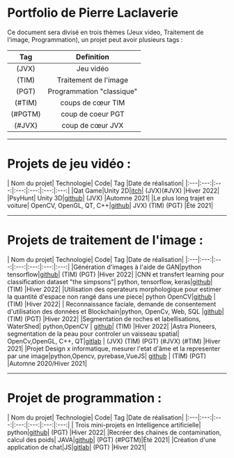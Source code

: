

# Portfolio de Pierre Laclaverie

Ce document sera divisé en trois thèmes (Jeux video, Traitement de l'image, Programmation), un projet peut avoir plusieurs tags :
<center>

| Tag | Definition |
| :---:|:---:|
|(JVX)|Jeu vidéo |
|(TIM)|Traitement de l'image|
|(PGT)|Programmation "classique"|
|(#TIM)|coups de cœur TIM|
|(#PGTM)|coup de coeur PGT|
|(#JVX)|coup  de cœur JVX|

</center>

___
# Projets de jeu vidéo : 

| Nom du projet| Technologie| Code| Tag |Date de réalisation|
|:---|:---:|:---:|:---:|:---:|:---:|:---:|
|Qat Game|Unity 2D|[itch](https://eyind.itch.io/qat)| (JVX)(#JVX) |Hiver 2022|
|PsyHunt| Unity 3D|[github](https://github.com/Laclaverie/PsyHunt)| (JVX) |Automne 2021|
|Le plus long trajet en voiture|  OpenCV, OpenGL, QT, C++|[github](https://github.com/Laclaverie/Voiture)| JVX) (TIM) (PGT) |Été 2021|

___

# Projets de traitement de l'image : 


| Nom du projet| Technologie| Code| Tag |Date de réalisation|
|:---|:---:|:---:|:---:|:---:|:---:|:---:|
|Génération d'images à l'aide de GAN|python tensorflow|[github](https://github.com/Laclaverie/gan)| (TIM) (PGT) |Hiver 2022|
|CNN et transfert learning pour classification dataset "the simpsons"|  python, tensorflow, keras|[github](https://github.com/Laclaverie/cnn)| (TIM) |Hiver 2022|
|Utilisation des operateurs morphologique pour estimer la quantité d'espace non rangé dans une piece|  python OpenCV|[github](https://github.com/Laclaverie/TNI-UAQC-TP1) | (TIM) |Hiver 2022|
| Reconnaissance faciale, demande de consentement d'utilisation des données et Blockchain|python, OpenCv, Web, SQL |[github](https://github.com/Laclaverie/blockchain)| (TIM) (PGT) |Hiver 2022|
|Segmentation de roches et labellisations,  WaterShed| python,OpenCV | [github](https://github.com/Laclaverie/uqac-tni-watershed)| (TIM) |Hiver 2022|
|Astra Pioneers, segmentation de la peau pour controler un vaisseau spatial|  OpenCv,OpenGL, C++, QT|[gitlab](https://code.telecomste.fr/laclaverie.pierre/astra-pioneers)  | (JVX) (TIM) (PGT) (#JVX) (#TIM) |Hiver 2021|
|Projet Design x informatique, mesurer l'etat d'âme et la representer par une image|python,Opencv, pyrebase,VueJS| [github](https://github.com/Laclaverie/design) | (TIM) (PGT) |Automne 2020/Hiver 2021|
___
# Projet de programmation :


| Nom du projet| Technologie| Code| Tag |Date de réalisation|
|:---|:---:|:---:|:---:|:---:|:---:|:---:|
| Trois mini-projets en Intelligence artificielle| python|[github](https://github.com/Laclaverie/td-ia-uqac)| (PGT) |Hiver 2022|
|Recréer des chaines de contamination, calcul des poids| JAVA|[github](https://github.com/Laclaverie/hpp)| (PGT) (#PGTM)|Été 2021|
|Création d'une application de chat|JS|[gitlab](https://code.telecomste.fr/laclaverie.pierre/projet_js)| (PGT) |Hiver 2021|

